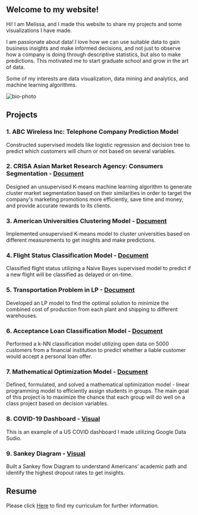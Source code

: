 ## Welcome to my website!

Hi! I am Melissa, and I made this website to share my projects and some visualizations I have made.

I am passionate about data! I love how we can use suitable data to gain business insights and make informed decisions, and not just to observe how a company is doing through descriptive statistics, but also to make predictions. This motivated me to start graduate school and grow in the art of data. 

Some of my interests are data visualization, data mining and analytics, and machine learning algorithms.

![bio-photo](https://user-images.githubusercontent.com/69952860/97793013-3318d880-1bbc-11eb-822c-fad4fb98666d.jpg)

## Projects

### 1. ABC Wireless Inc: Telephone Company Prediction Model

Constructed supervised models like logistic regression and decision tree to predict which customers will churn or not based on several variables.

### 2. CRISA Asian Market Research Agency: Consumers Segmentation - [Document](https://github.com/MelissaPR24/ML_MelissaPR.git)

Designed an unsupervised K-means machine learning algorithm to generate cluster market segmentation based on their similarities in order to target the company's marketing promotions more efficiently, save time and money, and provide accurate rewards to its clients.

### 3. American Universities Clustering Model - [Document](https://github.com/MelissaPR24/ML_MelissaPR.git)

Implemented unsupervised K-means model to cluster universities based on different measurements to get insights and make predictions.

### 4. Flight Status Classification Model - [Document](https://github.com/MelissaPR24/ML_MelissaPR.git)

Classified flight status utilizing a Naive Bayes supervised model to predict if a new flight will be classified as delayed or on-time.

### 5. Transportation Problem in LP - [Document](https://github.com/MelissaPR24/QM_MelissaPR.git)

Developed an LP model to find the optimal solution to minimize the combined cost of production from each plant and shipping to different warehouses.

### 6. Acceptance Loan Classification Model - [Document](https://github.com/MelissaPR24/ML_MelissaPR.git)

Performed a k-NN classification model utilizing open data on 5000 customers from a financial institution to predict whether a liable customer would accept a personal loan offer.

### 7. Mathematical Optimization Model - [Document](https://github.com/MelissaPR24/QM_MelissaPR.git)

Defined, formulated, and solved a mathematical optimization model - linear programming model to efficiently assign students in groups. The main goal of this project is to maximize the chance that each group will do well on a class project based on decision variables.
 
### 8. COVID-19 Dashboard - [Visual](https://github.com/MelissaPR24/mpaniagua.git) 

This is an example of a US COVID dashboard I made utilizing Google Data Sudio.

### 9. Sankey Diagram - [Visual](https://github.com/MelissaPR24/mpaniagua.git) 

Built a Sankey flow Diagram to understand Americans’ academic path and identify the highest dropout rates to get insights.

## Resume 

Please click [Here](https://github.com/MelissaPR24/mpaniagua.git) to find my curriculum for further information. 
